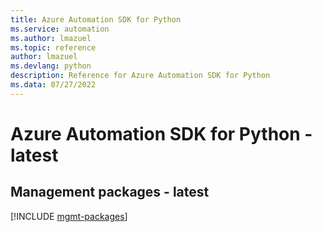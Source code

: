 ```yaml
---
title: Azure Automation SDK for Python
ms.service: automation
ms.author: lmazuel
ms.topic: reference
author: lmazuel
ms.devlang: python
description: Reference for Azure Automation SDK for Python
ms.data: 07/27/2022
---
```

# Azure Automation SDK for Python - latest

## Management packages - latest
[!INCLUDE [mgmt-packages](automation-mgmt-index.md)]